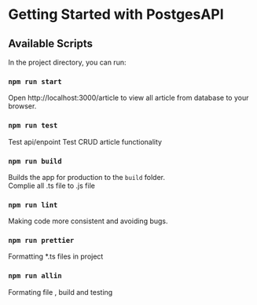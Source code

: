 # Getting Started with PostgesAPI

## Available Scripts

In the project directory, you can run:

### `npm run start`

Open http://localhost:3000/article to view all article from database to your browser.

### `npm run test`

Test api/enpoint
Test CRUD article functionality

### `npm run build`

Builds the app for production to the `build` folder.\
Complie all .ts file to .js file

### `npm run lint`

Making code more consistent and avoiding bugs.

### `npm run prettier`

Formatting *.ts files in project

### `npm run allin`

Formating file , build and testing

